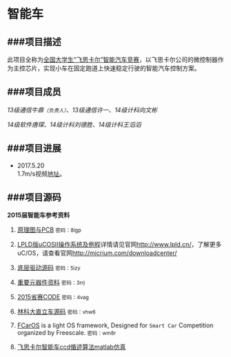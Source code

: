 # 智能车

###项目描述
---
此项目全称为[全国大学生“飞思卡尔”智能汽车竞赛](http://www.smartcar.au.tsinghua.edu.cn/)，以飞思卡尔公司的微控制器作为主控芯片，实现小车在固定跑道上快速稳定行驶的智能汽车控制方案。

###项目成员
---
*13级通信牛鼎<small>（负责人）</small>、13级通信许一、14级计科向文彬*

*14级软件唐琛、14级计科刘德胜、14级计科王滔滔*

###项目进展
---

- 2017.5.20    
1.7m/s视频[地址](http://player.youku.com/player.php/sid/XMTU3Njg5NTMxMg==/v.swf)。

###项目源码
---
**2015届智能车参考资料**

1. [原理图与PCB](http://pan.baidu.com/s/1DkLNg) <small>密码：8igp</small>

2. [LPLD版uCOSII操作系统及例程](http://www.lpld.cn/?p=97)详情请见官网<http://www.lpld.cn/>，了解更多uC/OS，请查看官网<http://micrium.com/downloadcenter/>

3. [底层驱动源码](http://pan.baidu.com/s/1gdK2iIZ) <small>密码：5izy</small>

4. [重要元器件资料](http://pan.baidu.com/s/1i3sDLOD) <small>密码：3rrj</small>

5. [2015省赛CODE](http://pan.baidu.com/s/1pJH4x0B)
<small>密码：4vag</small>

6. [林科大直立车源码](http://pan.baidu.com/s/1c0JrqPM)
<small>密码：vhw6</small>

7. [FCarOS](http://pan.baidu.com/s/1hqfMSfi) is a light OS framework, Designed for `Smart Car` Competition organized by Freescale.
<small>密码：wm8r</small>

8. [飞思卡尔智能车ccd偱迹算法matlab仿真](https://github.com/nephen/carMatlab)